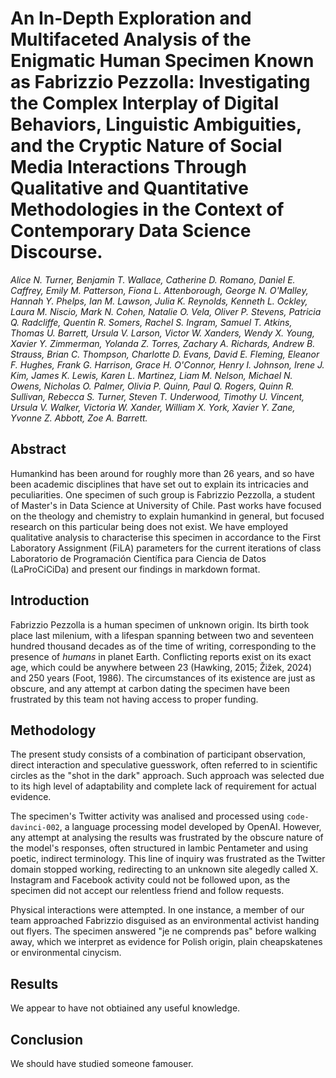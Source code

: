 # An In-Depth Exploration and Multifaceted Analysis of the Enigmatic Human Specimen Known as Fabrizzio Pezzolla: Investigating the Complex Interplay of Digital Behaviors, Linguistic Ambiguities, and the Cryptic Nature of Social Media Interactions Through Qualitative and Quantitative Methodologies in the Context of Contemporary Data Science Discourse.

_Alice N. Turner, Benjamin T. Wallace, Catherine D. Romano, Daniel E. Caffrey, Emily M. Patterson, Fiona L. Attenborough, George N. O'Malley, Hannah Y. Phelps, Ian M. Lawson, Julia K. Reynolds, Kenneth L. Ockley, Laura M. Niscio, Mark N. Cohen, Natalie O. Vela, Oliver P. Stevens, Patricia Q. Radcliffe, Quentin R. Somers, Rachel S. Ingram, Samuel T. Atkins, Thomas U. Barrett, Ursula V. Larson, Victor W. Xanders, Wendy X. Young, Xavier Y. Zimmerman, Yolanda Z. Torres, Zachary A. Richards, Andrew B. Strauss, Brian C. Thompson, Charlotte D. Evans, David E. Fleming, Eleanor F. Hughes, Frank G. Harrison, Grace H. O'Connor, Henry I. Johnson, Irene J. Kim, James K. Lewis, Karen L. Martinez, Liam M. Nelson, Michael N. Owens, Nicholas O. Palmer, Olivia P. Quinn, Paul Q. Rogers, Quinn R. Sullivan, Rebecca S. Turner, Steven T. Underwood, Timothy U. Vincent, Ursula V. Walker, Victoria W. Xander, William X. York, Xavier Y. Zane, Yvonne Z. Abbott, Zoe A. Barrett._

## Abstract
Humankind has been around for roughly more than 26 years, and so have been academic disciplines that have set out to explain its intricacies and peculiarities. One specimen of such group is Fabrizzio Pezzolla, a student of Master's in Data Science at University of Chile. Past works have focused on the theology and chemistry to explain humankind in general, but focused research on this particular being does not exist. We have employed qualitative analysis to characterise this specimen in accordance to the First Laboratory Assignment (FiLA) parameters for the current iterations of class Laboratorio de Programación Científica para Ciencia de Datos (LaProCiCiDa) and present our findings in markdown format.

## Introduction
Fabrizzio Pezzolla is a human specimen of unknown origin. Its birth took place last milenium, with a lifespan spanning between two and seventeen hundred thousand decades as of the time of writing, corresponding to the presence of _humans_ in planet Earth. Conflicting reports exist on its exact age, which could be anywhere between 23 (Hawking, 2015; Žižek, 2024) and 250 years (Foot, 1986). The circumstances of its existence are just as obscure, and any attempt at carbon dating the specimen have been frustrated by this team not having access to proper funding.

## Methodology
The present study consists of a combination of participant observation, direct interaction and speculative guesswork, often referred to in scientific circles as the "shot in the dark" approach. Such approach was selected due to its high level of adaptability and complete lack of requirement for actual evidence. 

The specimen's Twitter activity was analised and processed using ```code-davinci-002```, a language processing model developed by OpenAI. However, any attempt at analysing the results was frustrated by the obscure nature of the model's responses, often structured in Iambic Pentameter and using poetic, indirect terminology. This line of inquiry was frustrated as the Twitter domain stopped working, redirecting to an unknown site alegedly called X. Instagram and Facebook activity could not be followed upon, as the specimen did not accept our relentless friend and follow requests.

Physical interactions were attempted. In one instance, a member of our team approached Fabrizzio disguised as an environmental activist handing out flyers. The specimen answered "je ne comprends pas" before walking away, which we interpret as evidence for Polish origin, plain cheapskatenes or environmental cinycism.

## Results

We appear to have not obtiained any useful knowledge.

## Conclusion

We should have studied someone famouser.
